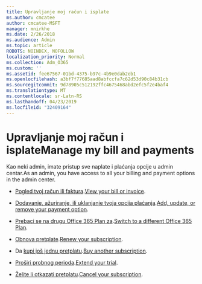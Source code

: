 ```yaml
---
title: Upravljanje moj račun i isplate
ms.author: cmcatee
author: cmcatee-MSFT
manager: mnirkhe
ms.date: 2/26/2018
ms.audience: Admin
ms.topic: article
ROBOTS: NOINDEX, NOFOLLOW
localization_priority: Normal
ms.collection: Adm_O365
ms.custom: ''
ms.assetid: fee67567-01bd-4375-b97c-4b9e0dab2eb1
ms.openlocfilehash: a3bf7f77685aad8abfccfa7c62d53d90c84b31cb
ms.sourcegitcommit: 9d78905c512192ffc4675468abd2efc5f2e4baf4
ms.translationtype: MT
ms.contentlocale: sr-Latn-RS
ms.lasthandoff: 04/23/2019
ms.locfileid: "32409164"
---
```

# <a name="manage-my-bill-and-payments"></a><span data-ttu-id="ac029-102">Upravljanje moj račun i isplate</span><span class="sxs-lookup"><span data-stu-id="ac029-102">Manage my bill and payments</span></span>

<span data-ttu-id="ac029-103">Kao neki admin, imate pristup sve naplate i plaćanja opcije u admin centar.</span><span class="sxs-lookup"><span data-stu-id="ac029-103">As an admin, you have access to all your billing and payment options in the admin center.</span></span>
  
- <span data-ttu-id="ac029-104">[Pogled tvoj račun ili faktura](https://support.office.com/article/View-your-bill-or-invoice-for-Office-365-for-business-2ae3ea58-4fce-4592-91d6-46e9ae3ec218.aspx).</span><span class="sxs-lookup"><span data-stu-id="ac029-104">[View your bill or invoice](https://support.office.com/article/View-your-bill-or-invoice-for-Office-365-for-business-2ae3ea58-4fce-4592-91d6-46e9ae3ec218.aspx).</span></span>
    
- <span data-ttu-id="ac029-105">[Dodavanje, ažuriranje, ili uklanjanje tvoja opcija plaćanja](https://support.office.com/article/Add-update-or-remove-a-credit-card-or-bank-account-in-Office-365-for-business-30ba9c83-50d8-4020-90ed-830a5b8c8724.aspx).</span><span class="sxs-lookup"><span data-stu-id="ac029-105">[Add, update, or remove your payment option](https://support.office.com/article/Add-update-or-remove-a-credit-card-or-bank-account-in-Office-365-for-business-30ba9c83-50d8-4020-90ed-830a5b8c8724.aspx).</span></span>
    
- <span data-ttu-id="ac029-106">[Prebaci se na drugu Office 365 Plan za](https://support.office.com/article/Switch-to-a-different-Office-365-for-business-plan-73318661-8f33-478b-bcc7-fb8d69dbb22a.aspx).</span><span class="sxs-lookup"><span data-stu-id="ac029-106">[Switch to a different Office 365 Plan](https://support.office.com/article/Switch-to-a-different-Office-365-for-business-plan-73318661-8f33-478b-bcc7-fb8d69dbb22a.aspx).</span></span>
    
- <span data-ttu-id="ac029-107">[Obnova pretplate](https://support.office.com/article/Renew-Office-365-for-business-8d83b530-f4ca-47f6-a666-e5791cbacc7e.aspx).</span><span class="sxs-lookup"><span data-stu-id="ac029-107">[Renew your subscription](https://support.office.com/article/Renew-Office-365-for-business-8d83b530-f4ca-47f6-a666-e5791cbacc7e.aspx).</span></span>
    
- <span data-ttu-id="ac029-108">Da [kupi još jednu pretplatu](https://support.office.com/article/Buy-another-Office-365-for-business-subscription-fab3b86c-3359-4042-8692-5d4dc7550b7c.aspx).</span><span class="sxs-lookup"><span data-stu-id="ac029-108">[Buy another subscription](https://support.office.com/article/Buy-another-Office-365-for-business-subscription-fab3b86c-3359-4042-8692-5d4dc7550b7c.aspx).</span></span>
    
- <span data-ttu-id="ac029-109">[Proširi probnog perioda](https://support.office.com/article/Extend-your-trial-for-Office-365-for-business-75533195-f1f6-4c2c-8ceb-0b5597790d7b.aspx).</span><span class="sxs-lookup"><span data-stu-id="ac029-109">[Extend your trial](https://support.office.com/article/Extend-your-trial-for-Office-365-for-business-75533195-f1f6-4c2c-8ceb-0b5597790d7b.aspx).</span></span>
    
- <span data-ttu-id="ac029-110">[Želite li otkazati pretplatu](https://support.office.com/article/Cancel-Office-365-for-business-b1bc0bef-4608-4601-813a-cdd9f746709a.aspx).</span><span class="sxs-lookup"><span data-stu-id="ac029-110">[Cancel your subscription](https://support.office.com/article/Cancel-Office-365-for-business-b1bc0bef-4608-4601-813a-cdd9f746709a.aspx).</span></span>
    

